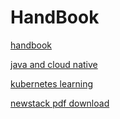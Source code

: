 # HandBook

[handbook](https://jimmysong.io/kubernetes-handbook/)

[java and cloud native](https://github.com/zq2599/blog_demos)

[kubernetes learning](https://kuboard.cn/learning/faq/ping-service.html#%E7%8E%B0%E8%B1%A1)

[newstack pdf download](https://thenewstack.io/ebooks/kubernetes/ci-cd-with-kubernetes/)